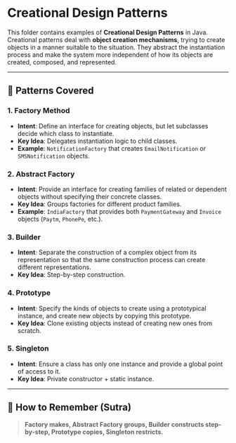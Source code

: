 # Creational Design Patterns

This folder contains examples of **Creational Design Patterns** in Java.  
Creational patterns deal with **object creation mechanisms**, trying to create objects in a manner suitable to the situation. They abstract the instantiation process and make the system more independent of how its objects are created, composed, and represented.

---

## 📖 Patterns Covered

### 1. Factory Method
- **Intent**: Define an interface for creating objects, but let subclasses decide which class to instantiate.  
- **Key Idea**: Delegates instantiation logic to child classes.
- **Example**: `NotificationFactory` that creates `EmailNotification` or `SMSNotification` objects.

### 2. Abstract Factory
- **Intent**: Provide an interface for creating families of related or dependent objects without specifying their concrete classes.  
- **Key Idea**: Groups factories for different product families.
- **Example**: `IndiaFactory` that provides both `PaymentGateway` and `Invoice` objects (`Paytm`, `PhonePe`, etc.).

### 3. Builder
- **Intent**: Separate the construction of a complex object from its representation so that the same construction process can create different representations.  
- **Key Idea**: Step-by-step construction.


### 4. Prototype
- **Intent**: Specify the kinds of objects to create using a prototypical instance, and create new objects by copying this prototype.  
- **Key Idea**: Clone existing objects instead of creating new ones from scratch.

### 5. Singleton
- **Intent**: Ensure a class has only one instance and provide a global point of access to it.  
- **Key Idea**: Private constructor + static instance.

---

## 🧩 How to Remember (Sutra)

> **Factory makes, Abstract Factory groups, Builder constructs step-by-step, Prototype copies, Singleton restricts.**
